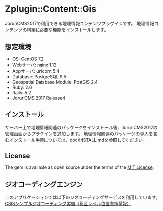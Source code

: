 # Zplugin::Content::Gis

JoruriCMS2017で利用できる地理情報コンテンツプラグインです。
地理情報コンテンツの構築に必要な機能をインストールします。

## 想定環境

* OS: CentOS 7.2
* Webサーバ: nginx 1.12
* Appサーバ: unicorn 5.4
* Database: PostgreSQL 9.5
* Geospatial Database Module: PostGIS 2.4
* Ruby: 2.6
* Rails: 5.2
* JoruriCMS 2017 Release4

## インストール

サーバー上で地理情報関連のパッケージをインストール後、JoruriCMS2017の管理画面からプラグインを追加します。
地理情報関連のパッケージの導入を含むインストール手順については、doc/INSTALL.mdを参照してください。

## License

The gem is available as open source under the terms of the [MIT License](http://opensource.org/licenses/MIT).

## ジオコーディングエンジン

このアプリケーションでは以下のジオコーディングサービスを利用しています。
[CSISシンプルジオコーディング実験（街区レベル位置参照情報）](http://newspat.csis.u-tokyo.ac.jp/geocode/modules/geocode/index.php?content_id=1)


